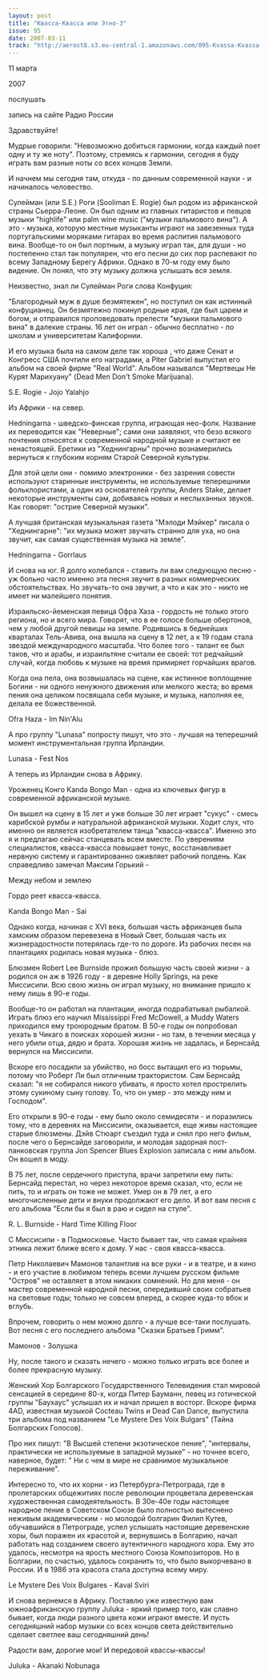 ```yaml
---
layout: post
title: "Квасса-Квасса или Этно-3"
issue: 95
date: 2007-03-11
track: "http://aerost8.s3.eu-central-1.amazonaws.com/095-Kvassa-Kvassa ili Etno-3.mp3"
---
```


11 марта

2007

послушать

запись на сайте Радио России

Здравствуйте!

Мудрые говорили: "Невозможно добиться гармонии, когда каждый поет одну и ту же ноту". Поэтому, стремясь к гармонии, сегодня я буду играть вам разные ноты со всех концов Земли.

И начнем мы сегодня там, откуда - по данным современной науки - и начиналось человество.

Сулейман (или S.E.) Роги (Sooliman E. Rogie) был родом из африканской страны Сьерра-Леоне. Он был одним из главных гитаристов и певцов музыки "highlife" или palm wine music ("музыки пальмового вина"). А это - музыка, которую местные музыканты играют на завезенных туда португальскими моряками гитарах во время распития пальмового вина. Вообще-то он был портным, а музыку играл так, для души - но постепенно стал так популярен, что его песни до сих пор распевают по всему Западному Берегу Африки. Однако в 70-м году ему было видение. Он понял, что эту музыку должна услышать вся земля.

Неизвестно, знал ли Сулейман Роги слова Конфуция:

"Благородный муж в душе безмятежен", но поступил он как истинный конфуцианец. Он безмятежно покинул родные края, где был царем и богом, и отправился проповедовать прелести "музыки пальмового вина" в далекие страны. 16 лет он играл - обычно бесплатно - по школам и университетам Калифорнии.

И его музыка была на самом деле так хороша , что даже Сенат и Конгресс США почтили его наградами, а Piter Gabriel выпустил его альбом на своей фирме "Real World". Альбом назывался "Мертвецы Не Курят Марихуану" (Dead Men Don't Smoke Marijuana).

S.E. Rogie - Jojo Yalahjo

Из Африки - на север.

Hedningarna - шведско-финская группа, играющая нео-фолк. Название их переводится как "Неверные"; сами они заявляют, что безо всякого почтения относятся к современной народной музыке и считают ее ненастоящей. Еретики из "Хеднингарны" прочно вознамерились вернуться к глубоким корням Старой Северной культуры.

Для этой цели они - помимо электроники - без зазрения совести используют старинные инструменты, не используемые теперешними фольклористами, а один из основателей группы, Anders Stake, делает некоторые инструменты сам, добиваясь новых и неслыханных звуков. Как говорят: "острие Северной музыки".

А лучшая британская музыкальная газета "Мэлоди Мэйкер" писала о "Хеднингарне": "их музыка может звучать странно для уха, но она звучит, как самая существенная музыка на земле".

Hedningarna - Gorrlaus

И снова на юг. Я долго колебался - ставить ли вам следующую песню - уж больно часто именно эта песня звучит в разных коммерческих обстоятельствах. Но звучать-то она звучит, а что и как это - никто не имеет ни малейшего понятия.

Израильско-йеменская певица Офра Хаза - гордость не только этого региона, но и всего мира. Говорят, что в ее голосе больше обертонов, чем у любой другой певицы на земле. Родившись в беднейших кварталах Тель-Авива, она вышла на сцену в 12 лет, а к 19 годам стала звездой международного масштаба. Что более того - талант ее был таков, что и арабы, и израильтяне считали ее своей: тот редчайший случай, когда любовь к музыке на время примиряет горчайших врагов.

Когда она пела, она возвышалась на сцене, как истинное воплощение Богини - ни одного ненужного движения или мелкого жеста; во время пения она целиком посвящала себя музыке, и музыка, наполняя ее, делала ее божественной.

Ofra Haza - Im Nin'Alu

А про группу "Lunasa" попросту пишут, что это - лучшая на теперешний момент инструментальная группа Ирландии.

Lunasa - Fest Nos

А теперь из Ирландии снова в Африку.

Уроженец Конго Kanda Bongo Man - одна из ключевых фигур в современной африканской музыке.

Он вышел на сцену в 15 лет и уже больше 30 лет играет "сукус" - смесь карибской румбы и натуральной африканской музыки. Ходит слух, что именно он является изобретателем танца "квасса-квасса". Именно это я и предлагаю сейчас станцевать всем вместе. По уверениям специалистов, квасса-квасса повышает тонус, восстанавливает нервную систему и гарантированно оживляет рабочий полдень. Как справедливо замечал Максим Горький -

Между небом и землею

Гордо реет квасса-квасса.

Kanda Bongo Man - Sai

Однако когда, начиная с XVI века, большая часть африканцев была хамским образом перевезена в Новый Свет, большая часть их жизнерадостности потерялась где-то по дороге. Из рабочих песен на плантациях родилась новая музыка - блюз.

Блюзмен Robert Lee Burnside прожил большую часть своей жизни - а родился он аж в 1926 году - в деревне Holly Springs, на реке Миссисипи. Всю свою жизнь он играл музыку, но внимание пришло к нему лишь в 90-е годы.

Вообще-то он работал на плантации, иногда подрабатывал рыбалкой. Играть блюз его научил Mississippi Fred McDowell, а Muddy Waters приходился ему троюродным братом. В 50-е годы он попробовал уехать в Чикаго в поисках хорошей жизни - но там, в течении месяца у него убили отца, дядю и брата. Хорошая жизнь не задалась, и Бернсайд вернулся на Миссисипи.

Вскоре его посадили за убийство, но босс вытащил его из тюрьмы, потому что Роберт Ли был отличным трактористом. Сам Бернсайд сказал: "я не собирался никого убивать, я просто хотел прострелить этому сукиному сыну голову. То, что он умер - это между ним и Господом".

Его открыли в 90-е годы - ему было около семидесяти - и поразились тому, что в деревнях на Миссисипи, оказывается, еще живы настоящие старые блюзмены. Дэйв Стюарт съездил туда и снял про него фильм, после чего о Бернсайде заговорили, и молодая задорная пост-панковская группа Jon Spencer Blues Explosion записала с ним альбом. Он вошел в моду.

В 75 лет, после сердечного приступа, врачи запретили ему пить: Бернсайд перестал, но через некоторое время сказал, что, если не пить, то и играть он тоже не может. Умер он в 79 лет, а его многочисленные дети и внуки продолжают его дело. И вот вам песня с его альбома "Если бы я был в раю и сидел на стуле".

R. L. Burnside - Hard Time Killing Floor

С Миссисипи - в Подмосковье. Часто бывает так, что самая крайняя этника лежит ближе всего к дому. У нас - своя квасса-квасса.

Петр Николаевич Мамонов талантлив на все руки - и в театре, и в кино - и его участие в любимом теперь всеми лучшем русском фильме "Остров" не оставляет в этом никаких сомнений. Но для меня - он мастер современной народной песни, опередивший своих собратьев на световые годы; только не совсем вперед, а скорее куда-то вбок и вглубь.

Впрочем, говорить о нем можно долго - а лучше все-таки послушать. Вот песня с его последнего альбома "Сказки Братьев Гримм".

Мамонов - Золушка

Ну, после такого и сказать нечего - можно только играть все более и более прекрасную музыку.

Женский Хор Болгарского Государственного Телевидения стал мировой сенсацией в середине 80-х, когда Питер Бауманн, певец из готической группы "Баухаус" услышал их и начал пришел в восторг. Вскоре фирма 4AD, известная музыкой Cocteau Twins и Dead Can Dance, выпустила три альбома под названием "Le Mystere Des Voix Bulgars" (Тайна Болгарских Голосов).

Про них пишут: "В Высшей степени экзотическое пение", "интервалы, практически не используемые в западной музыке" - но точнее всего, наверное, будет: " Ни с чем в мире не сравнимое музыкальное переживание".

Интересно то, что их корни - из Петербурга-Петрограда, где в пролетарских общежитиях после революции процветала деревенская художественная самодеятельность. В 30е-40е годы настоящее народное пение в Советском Союзе было полностью вытеснено неживым академическим - но молодой болгарин Филип Кутев, обучавшийся в Петрограде, успел услышать настоящие деревенские хоры, был поражен их красотой и, вернувшись в Болгарию, начал работать над созданием своего аутентичного народного хора. Ему это удалось, несмотря на ярость местного Союза Композиторов. Но в Болгарии, по счастью, удалось сохранить то, что было выкорчевано в России. И в 1986 эта красота стала доступна всему миру.

Le Mystere Des Voix Bulgares - Kaval Sviri

И снова вернемся в Африку. Поставлю уже известную вам южноафриканскую группу Juluka - яркий пример того, как славно бывает, когда люди разного цвета кожи играют вместе. И пусть сегодняшний набор музыки со всех концов света действительно сделает светлее ваш сегодняшний день!

Радости вам, дорогие мои! И передовой квассы-квассы!

Juluka - Akanaki Nobunaga
